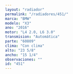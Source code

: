 ```yaml
---
layout: "radiador"
permalink: "/radiadores/451/"
marca: "BMW"
modelo: "X3"
ano: "2016"
motor: "L4 2.0, L6 3.0"
transmision: "Automática"
parte: "60809"
clima: "Con clima"
alto: "23 5/8"
ancho: "15 1/4"
observaciones: ""
id: "451"
---
```


